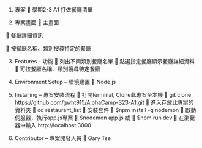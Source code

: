 1.	專案
	學期2-3 A1 打做餐廳清單

2.	專案畫面
	主畫面
 

	餐廰詳細資訊
 

	按餐廰名稱、類別搜尋特定的餐廰
 

3.	Features - 功能
	列出不同類別餐廰名單
	點選指定餐廳顯示餐廳詳細資料
	可按餐廳名稱、類別搜尋特定餐廳

4.	Environment Setup – 環境建置
	Node.js

5.	Installing – 專案安裝流程
	打開terminal, Clone此專案至本機
	git clone https://github.com/gwht915/AlphaCamp-S23-A1.git
	進入存放此專案的資料夾
	cd restaurant_list
	安裝套件
	$npm install -g nodemon
	啟動伺服器，執行app.js專案
	$nodemon app.js 或
	$npm run dev
	在瀏覽器中輸入 http://localhost:3000

6.	Contributor – 專案開發人員
	Gary Tse

